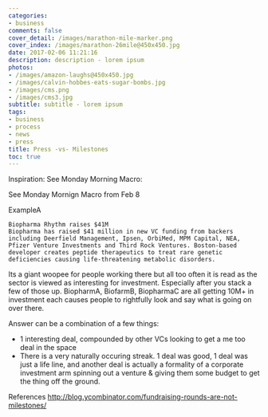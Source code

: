 ```yaml
---
categories:
- business
comments: false
cover_detail: /images/marathon-mile-marker.png
cover_index: /images/marathon-26mile@450x450.jpg
date: 2017-02-06 11:21:16
description: description - lorem ipsum
photos:
- /images/amazon-laughs@450x450.jpg
- /images/calvin-hobbes-eats-sugar-bombs.jpg
- /images/cms.png
- /images/cms3.jpg
subtitle: subtitle - lorem ipsum
tags:
- business
- process
- news
- press
title: Press -vs- Milestones
toc: true
---
```


Inspiration: See Monday Morning Macro:

See Monday Mornign Macro from Feb 8


ExampleA

	Biopharma Rhythm raises $41M
	Biopharma has raised $41 million in new VC funding from backers including Deerfield Management, Ipsen, OrbiMed, MPM Capital, NEA, Pfizer Venture Investments and Third Rock Ventures. Boston-based developer creates peptide therapeutics to treat rare genetic deficiencies causing life-threatening metabolic disorders.

Its a giant woopee for people working there but all too often it is read as the sector is viewed as interesting for investment. Especially after you stack a few of those up. BiopharmA, BiofarmB, BiopharmaC are all getting 10M+ in investment each causes people to rightfully look and say what is going on over there.

Answer can be a combination of a few things:
- 1 interesting deal, compounded by other VCs looking to get a me too deal in the space
- There is a very naturally occuring streak. 1 deal was good, 1 deal was just a life line, and another deal is actually a formality of a corporate investment arm spinning out a venture & giving them some budget to get the thing off the ground.

References
http://blog.ycombinator.com/fundraising-rounds-are-not-milestones/